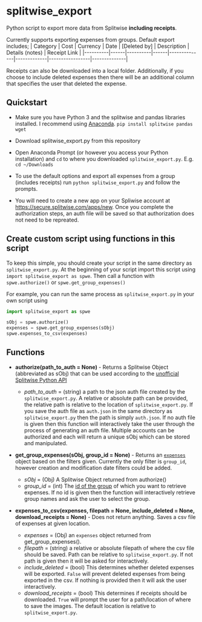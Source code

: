 # splitwise_export
Python script to export more data from Splitwise **including receipts**. 

Currently supports exporting expenses from groups. Default export includes; 
| Category | Cost | Currency | Date | [Deleted by] | Description | Details (notes) | Receipt Link |
|----------|------|----------|------|--------------|-------------|-----------------|--------------|

Receipts can also be downloaded into a local folder. Additionally, if you choose to include deleted expenses then there will be an additional column that specifies the user that deleted the expense.

## Quickstart
- Make sure you have Python 3 and the splitwise and pandas libraries installed. I recommend using [Anaconda](https://www.anaconda.com/distribution/#download-section).
`pip install splitwise pandas wget`

- Download splitwise_export.py from this repository

- Open Anaconda Prompt (or however you access your Python installation) and `cd` to where you downloaded `splitwise_export.py`. E.g. `cd ~/Downloads`

- To use the default options and export all expenses from a group (includes receipts) run
`python splitwise_export.py`
and follow the prompts.

- You will need to create a new app on your Spliwise account at https://secure.splitwise.com/apps/new.
Once you complete the authorization steps, an auth file will be saved so that authorization does not need to be repreated.



## Create custom script using functions in this script
To keep this simple, you should create your script in the same directory as `splitwise_export.py`. At the beginning of your script import this script using `import splitwise_export as spwe`. Then call a function with `spwe.authorize()` or `spwe.get_group_expenses()`

For example, you can run the same process as `splitwise_export.py` in your own script using
``` python
import splitwise_export as spwe

sObj = spwe.authorize()
expenses = spwe.get_group_expenses(sObj)
spwe.expenses_to_csv(expenses)

```

## Functions

- **authorize(path_to_auth = None)** - Returns a Splitwise Object (abbreviated as sObj) that can be used according to the [unofficial Splitwise Python API](https://github.com/namaggarwal/splitwise)
  - *path_to_auth* = (string) a path to the json auth file created by the `splitwise_export.py`. A relative or absolute path can be provided, the relative path is relative to the location of `splitwise_export.py`. If you save the auth file as `auth.json` in the same directory as `splitwise_export.py` then the path is simply `auth.json`. If no auth file is given then this function will interactively take the user through the process of generating an auth file. Multiple accounts can be authorized and each will return a unique sObj which can be stored and manipulated.


- **get_group_expenses(sObj, group_id = None)** - Returns an [`expenses`](https://github.com/namaggarwal/splitwise#expense) object based on the filters given. Currently the only filter is `group_id`, however creation and modification date filters could be added.
  - *sObj* = (Obj) A Splitwise Object returned from authorize()
  - *group_id* = (int) The [id of the group](https://github.com/namaggarwal/splitwise#group) of which you want to retrieve expenses. If no id is given then the function will interactively retrieve group names and ask the user to select the group.


- **expenses_to_csv(expenses, filepath = None, include_deleted = None, download_receipts = None)** - Does not return anything. Saves a csv file of expenses at given location.
  - *expenses* = (Obj) an `expenses` object returned from get_group_expenses().
  - *filepath* = (string) a relative or absolute filepath of where the csv file should be saved. Path can be relative to `splitwise_export.py`. If not path is given then it will be asked for interactively.
  - *include_deleted* = (bool) This determines whether deleted expenses will be exported. `False` will prevent deleted expenses from being exported in the csv. If nothing is provided then it will ask the user interactively.
  - *download_receipts* = (bool) This determines if receipts should be downloaded. `True` will prompt the user for a path/location of where to save the images. The default location is relative to `splitwise_export.py`.
